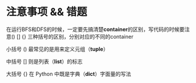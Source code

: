 注意事项 && 错题
====

在运行BFS和DFS的时候，一定要先搞清楚**container**的区别，写代码的时候要注意() [] {} 三种括号的区别，分别对应的不同的container

小括号 () 最常见的是用来定义元组（**tuple**）

中括号 [] 则是列表（**list**）的标志

大括号 {} 在 Python 中既是字典（**dict**）字面量的写法
